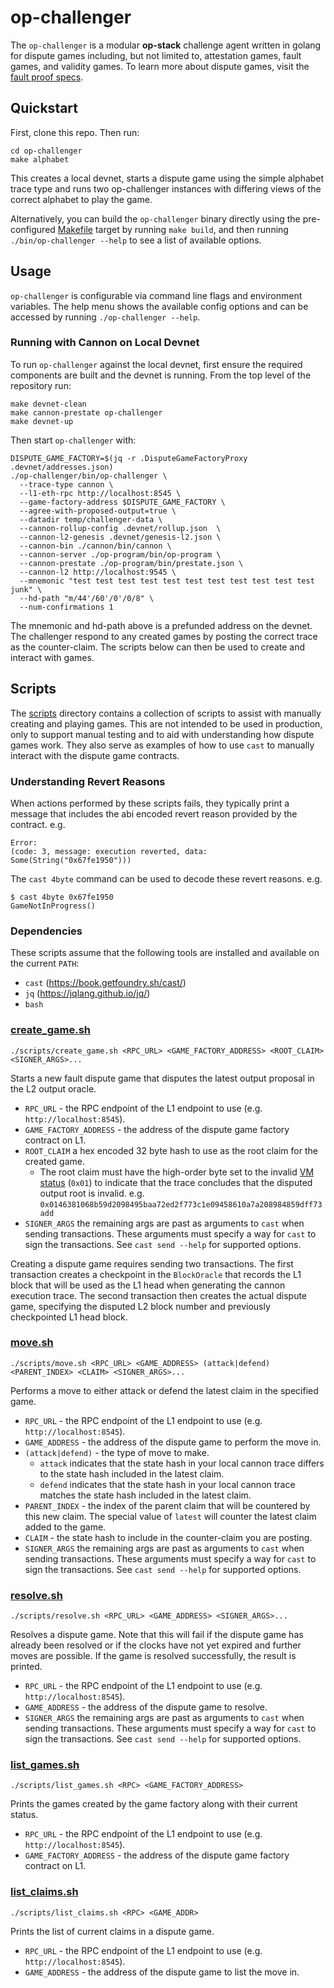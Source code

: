 # op-challenger

The `op-challenger` is a modular **op-stack** challenge agent
written in golang for dispute games including, but not limited to, attestation games, fault
games, and validity games. To learn more about dispute games, visit the
[fault proof specs](../specs/fault-proof.md).

## Quickstart

First, clone this repo. Then run:

```shell
cd op-challenger
make alphabet
```

This creates a local devnet, starts a dispute game using the simple alphabet trace type and runs two op-challenger
instances with differing views of the correct alphabet to play the game.

Alternatively, you can build the `op-challenger` binary directly using the pre-configured
[Makefile](./Makefile) target by running `make build`, and then running `./bin/op-challenger --help`
to see a list of available options.

## Usage

`op-challenger` is configurable via command line flags and environment variables. The help menu
shows the available config options and can be accessed by running `./op-challenger --help`.

### Running with Cannon on Local Devnet

To run `op-challenger` against the local devnet, first ensure the required components are built and the devnet is running.
From the top level of the repository run:

```shell
make devnet-clean
make cannon-prestate op-challenger
make devnet-up
```

Then start `op-challenger` with:
```shell
DISPUTE_GAME_FACTORY=$(jq -r .DisputeGameFactoryProxy .devnet/addresses.json)
./op-challenger/bin/op-challenger \
  --trace-type cannon \
  --l1-eth-rpc http://localhost:8545 \
  --game-factory-address $DISPUTE_GAME_FACTORY \
  --agree-with-proposed-output=true \
  --datadir temp/challenger-data \
  --cannon-rollup-config .devnet/rollup.json  \
  --cannon-l2-genesis .devnet/genesis-l2.json \
  --cannon-bin ./cannon/bin/cannon \
  --cannon-server ./op-program/bin/op-program \
  --cannon-prestate ./op-program/bin/prestate.json \
  --cannon-l2 http://localhost:9545 \
  --mnemonic "test test test test test test test test test test test junk" \
  --hd-path "m/44'/60'/0'/0/8" \
  --num-confirmations 1
```

The mnemonic and hd-path above is a prefunded address on the devnet. The challenger respond to any created games by
posting the correct trace as the counter-claim. The scripts below can then be used to create and interact with games.

## Scripts

The [scripts](scripts) directory contains a collection of scripts to assist with manually creating and playing games.
This are not intended to be used in production, only to support manual testing and to aid with understanding how
dispute games work. They also serve as examples of how to use `cast` to manually interact with the dispute game
contracts.

### Understanding Revert Reasons

When actions performed by these scripts fails, they typically print a message that includes the
abi encoded revert reason provided by the contract. e.g.

```
Error:
(code: 3, message: execution reverted, data: Some(String("0x67fe1950")))
```

The `cast 4byte` command can be used to decode these revert reasons. e.g.

```shell
$ cast 4byte 0x67fe1950
GameNotInProgress()
```

### Dependencies

These scripts assume that the following tools are installed and available on the current `PATH`:

* `cast` (https://book.getfoundry.sh/cast/)
* `jq` (https://jqlang.github.io/jq/)
* `bash`

### [create_game.sh](scripts/create_game.sh)

```shell
./scripts/create_game.sh <RPC_URL> <GAME_FACTORY_ADDRESS> <ROOT_CLAIM> <SIGNER_ARGS>...
```

Starts a new fault dispute game that disputes the latest output proposal in the L2 output oracle.

* `RPC_URL` - the RPC endpoint of the L1 endpoint to use (e.g. `http://localhost:8545`).
* `GAME_FACTORY_ADDRESS` - the address of the dispute game factory contract on L1.
* `ROOT_CLAIM` a hex encoded 32 byte hash to use as the root claim for the created game.
    * The root claim must have the high-order byte set to the
      invalid [VM status](../specs/cannon-fault-proof-vm.md#state-hash) (`0x01`) to indicate that the trace concludes
      that the disputed output root is invalid.
      e.g. `0x0146381068b59d2098495baa72ed2f773c1e09458610a7a208984859dff73add`
* `SIGNER_ARGS` the remaining args are past as arguments to `cast` when sending transactions.
  These arguments must specify a way for `cast` to sign the transactions.
  See `cast send --help` for supported options.

Creating a dispute game requires sending two transactions. The first transaction creates a
checkpoint in the `BlockOracle` that records the L1 block that will be used as the L1 head
when generating the cannon execution trace. The second transaction then creates the actual
dispute game, specifying the disputed L2 block number and previously checkpointed L1 head block.

### [move.sh](scripts/move.sh)

```shell
./scripts/move.sh <RPC_URL> <GAME_ADDRESS> (attack|defend) <PARENT_INDEX> <CLAIM> <SIGNER_ARGS>...
```

Performs a move to either attack or defend the latest claim in the specified game.

* `RPC_URL` - the RPC endpoint of the L1 endpoint to use (e.g. `http://localhost:8545`).
* `GAME_ADDRESS` - the address of the dispute game to perform the move in.
* `(attack|defend)` - the type of move to make.
  * `attack` indicates that the state hash in your local cannon trace differs to the state
    hash included in the latest claim.
  * `defend` indicates that the state hash in your local cannon trace matches the state hash
    included in the latest claim.
* `PARENT_INDEX` - the index of the parent claim that will be countered by this new claim.
  The special value of `latest` will counter the latest claim added to the game.
* `CLAIM` - the state hash to include in the counter-claim you are posting.
* `SIGNER_ARGS` the remaining args are past as arguments to `cast` when sending transactions.
  These arguments must specify a way for `cast` to sign the transactions.
  See `cast send --help` for supported options.

### [resolve.sh](scripts/resolve.sh)

```shell
./scripts/resolve.sh <RPC_URL> <GAME_ADDRESS> <SIGNER_ARGS>...
```

Resolves a dispute game. Note that this will fail if the dispute game has already been resolved
or if the clocks have not yet expired and further moves are possible.
If the game is resolved successfully, the result is printed.

* `RPC_URL` - the RPC endpoint of the L1 endpoint to use (e.g. `http://localhost:8545`).
* `GAME_ADDRESS` - the address of the dispute game to resolve.
* `SIGNER_ARGS` the remaining args are past as arguments to `cast` when sending transactions.
  These arguments must specify a way for `cast` to sign the transactions.
  See `cast send --help` for supported options.

### [list_games.sh](scripts/list_games.sh)

```shell
./scripts/list_games.sh <RPC> <GAME_FACTORY_ADDRESS>
```

Prints the games created by the game factory along with their current status.

* `RPC_URL` - the RPC endpoint of the L1 endpoint to use (e.g. `http://localhost:8545`).
* `GAME_FACTORY_ADDRESS` - the address of the dispute game factory contract on L1.

### [list_claims.sh](scripts/list_claims.sh)

```shell
./scripts/list_claims.sh <RPC> <GAME_ADDR>
```

Prints the list of current claims in a dispute game.

* `RPC_URL` - the RPC endpoint of the L1 endpoint to use (e.g. `http://localhost:8545`).
* `GAME_ADDRESS` - the address of the dispute game to list the move in.
